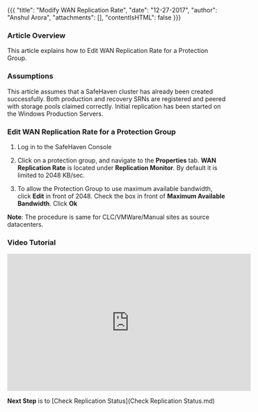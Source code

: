 {{{
  "title": "Modify WAN Replication Rate",
  "date": "12-27-2017",
  "author": "Anshul Arora",
  "attachments": [],
  "contentIsHTML": false
}}}

### Article Overview
This article explains how to Edit WAN Replication Rate for a Protection Group.

### Assumptions
This article assumes that a SafeHaven cluster has already been created successfully. Both production and recovery SRNs are registered and peered with storage pools claimed correctly. Initial replication has been started on the Windows Production Servers.

### Edit WAN Replication Rate for a Protection Group
1. Log in to the SafeHaven Console
2. Click on a protection group, and navigate to the **Properties** tab.
**WAN  Replication Rate** is located under **Replication Monitor**. By default it is limited to 2048 KB/sec.

3. To allow the Protection Group to use maximum available bandwidth, click **Edit** in front of 2048.
Check the box in front of **Maximum Available Bandwidth**. Click **Ok**

**Note**: The procedure is same for CLC/VMWare/Manual sites as source datacenters.

### Video Tutorial
<p>
<iframe width="560" height="315" src="https://www.youtube.com/embed/37-86QUfJW0" frameborder="0" allow="autoplay; encrypted-media" allowfullscreen></iframe>
</p>

**Next Step** is to [Check Replication Status](Check Replication Status.md)
